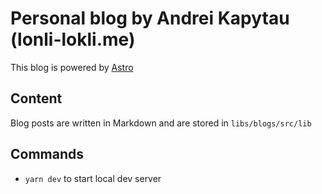 # Personal blog by Andrei Kapytau (lonli-lokli.me)

This blog is powered by [Astro](https://astro.build)

## Content

Blog posts are written in Markdown and are stored in `libs/blogs/src/lib`

## Commands

-   `yarn dev` to start local dev server